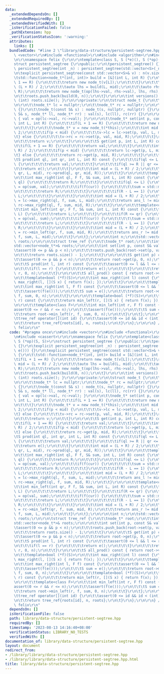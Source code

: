 ```yaml
---
data:
  _extendedDependsOn: []
  _extendedRequiredBy: []
  _extendedVerifiedWith: []
  _isVerificationFailed: false
  _pathExtension: hpp
  _verificationStatusIcon: ':warning:'
  attributes:
    links: []
  bundledCode: "#line 2 \"library/data-structure/persistent-segtree.hpp\"\n#include\
    \ <vector>\r\n#include <functional>\r\n#include <algorithm>\r\n#include <cassert>\r\
    \n\r\nnamespace felix {\r\n\r\ntemplate<class S, S (*e)(), S (*op)(S, S)>\r\n\
    struct persistent_segtree {\r\npublic:\r\n\tpersistent_segtree() {}\r\n\texplicit\
    \ persistent_segtree(int _n) : persistent_segtree(std::vector<S>(_n, e())) {}\r\
    \n\texplicit persistent_segtree(const std::vector<S>& v) : n(v.size()) {\r\n\t\
    \tstd::function<node_t*(int, int)> build = [&](int L, int R) {\r\n\t\t\tif(L +\
    \ 1 == R) {\r\n\t\t\t\treturn new node_t(v[L]);\r\n\t\t\t}\r\n\t\t\tint mid =\
    \ (L + R) / 2;\r\n\t\t\tauto lhs = build(L, mid);\r\n\t\t\tauto rhs = build(mid,\
    \ R);\r\n\t\t\treturn new node_t(op(lhs->val, rhs->val), lhs, rhs);\r\n\t\t};\r\
    \n\t\troots.push_back(build(0, n));\r\n\t}\r\n\r\n\tint versions() const { return\
    \ (int) roots.size(); }\r\n\r\nprivate:\r\n\tstruct node_t {\r\n\t\tS val = e();\r\
    \n\r\n\t\tnode_t* lc = nullptr;\r\n\t\tnode_t* rc = nullptr;\r\n\r\n\t\tnode_t()\
    \ {}\r\n\t\tnode_t(const S& s) : node_t(s, nullptr, nullptr) {}\r\n\t\tnode_t(const\
    \ S& s, node_t* ll, node_t* rr) : val(s), lc(ll), rc(rr) {}\r\n\r\n\t\tvoid pull()\
    \ { val = op(lc->val, rc->val); }\r\n\r\n\t\tnode_t* set(int p, const S& val,\
    \ int L, int R) {\r\n\t\t\tif(L + 1 == R) {\r\n\t\t\t\treturn new node_t(val);\r\
    \n\t\t\t}\r\n\t\t\tnode_t* v = new node_t(*this);\r\n\t\t\tint mid = (L + R) /\
    \ 2;\r\n\t\t\tif(p < mid) {\r\n\t\t\t\tv->lc = lc->set(p, val, L, mid);\r\n\t\t\
    \t} else {\r\n\t\t\t\tv->rc = rc->set(p, val, mid, R);\r\n\t\t\t}\r\n\t\t\tv->pull();\r\
    \n\t\t\treturn v;\r\n\t\t}\r\n\r\n\t\tS get(int p, int L, int R) const {\r\n\t\
    \t\tif(L + 1 == R) {\r\n\t\t\t\treturn val;\r\n\t\t\t}\r\n\t\t\tint mid = (L +\
    \ R) / 2;\r\n\t\t\tif(p < mid) {\r\n\t\t\t\treturn lc->get(p, L, mid);\r\n\t\t\
    \t} else {\r\n\t\t\t\treturn rc->get(p, mid, R);\r\n\t\t\t}\r\n\t\t}\r\n\r\n\t\
    \tS prod(int ql, int qr, int L, int R) const {\r\n\t\t\tif(ql <= L && R <= qr)\
    \ {\r\n\t\t\t\treturn val;\r\n\t\t\t}\r\n\t\t\tif(ql >= R || qr <= L) {\r\n\t\t\
    \t\treturn e();\r\n\t\t\t}\r\n\t\t\tint mid = (L + R) / 2;\r\n\t\t\treturn op(lc->prod(ql,\
    \ qr, L, mid), rc->prod(ql, qr, mid, R));\r\n\t\t}\r\n\r\n\t\ttemplate<class F>\r\
    \n\t\tint max_right(int ql, F f, S& sum, int L, int R) const {\r\n\t\t\tif(R <=\
    \ ql) {\r\n\t\t\t\treturn R;\r\n\t\t\t}\r\n\t\t\tif(ql <= L) {\r\n\t\t\t\tS cur\
    \ = op(sum, val);\r\n\t\t\t\tif(f(cur)) {\r\n\t\t\t\t\tsum = std::move(cur);\r\
    \n\t\t\t\t\treturn R;\r\n\t\t\t\t}\r\n\t\t\t\tif(R - L == 1) {\r\n\t\t\t\t\treturn\
    \ L;\r\n\t\t\t\t}\r\n\t\t\t}\r\n\t\t\tint mid = (L + R) / 2;\r\n\t\t\tint ans_l\
    \ = lc->max_right(ql, f, sum, L, mid);\r\n\t\t\treturn ans_l != mid ? ans_l :\
    \ rc->max_right(ql, f, sum, mid, R);\r\n\t\t}\r\n\r\n\t\ttemplate<class F>\r\n\
    \t\tint min_left(int qr, F f, S& sum, int L, int R) const {\r\n\t\t\tif(qr <=\
    \ L) {\r\n\t\t\t\treturn L;\r\n\t\t\t}\r\n\t\t\tif(R <= qr) {\r\n\t\t\t\tS cur\
    \ = op(val, sum);\r\n\t\t\t\tif(f(cur)) {\r\n\t\t\t\t\tsum = std::move(cur);\r\
    \n\t\t\t\t\treturn L;\r\n\t\t\t\t}\r\n\t\t\t\tif(R - L == 1) {\r\n\t\t\t\t\treturn\
    \ R;\r\n\t\t\t\t}\r\n\t\t\t}\r\n\t\t\tint mid = (L + R) / 2;\r\n\t\t\tint ans_r\
    \ = rc->min_left(qr, f, sum, mid, R);\r\n\t\t\treturn ans_r != mid ? ans_r : lc->min_left(qr,\
    \ f, sum, L, mid);\r\n\t\t}\r\n\t};\r\n\r\n\tint n;\r\n\tstd::vector<node_t*>\
    \ roots;\r\n\r\n\tstruct tree_ref {\r\n\t\tnode_t* root;\r\n\t\tint n;\r\n\t\t\
    std::vector<node_t*>& roots;\r\n\r\n\t\tint set(int p, const S& val) {\r\n\t\t\
    \tassert(0 <= p && p < n);\r\n\t\t\troots.push_back(root->set(p, val, 0, n));\r\
    \n\t\t\treturn roots.size() - 1;\r\n\t\t}\r\n\r\n\t\tS get(int p) const {\r\n\t\
    \t\tassert(0 <= p && p < n);\r\n\t\t\treturn root->get(p, 0, n);\r\n\t\t}\r\n\r\
    \n\t\tS prod(int l, int r) const {\r\n\t\t\tassert(0 <= l && l <= r && r <= n);\r\
    \n\t\t\tif(l == r) {\r\n\t\t\t\treturn e();\r\n\t\t\t}\r\n\t\t\treturn root->prod(l,\
    \ r, 0, n);\r\n\t\t}\r\n\r\n\t\tS all_prod() const { return root->val; }\r\n\r\
    \n\t\ttemplate<bool (*f)(S)>\r\n\t\tint max_right(int l) const {\r\n\t\t\treturn\
    \ max_right(l, [](S x) { return f(x); });\r\n\t\t}\r\n\r\n\t\ttemplate<class F>\r\
    \n\t\tint max_right(int l, F f) const {\r\n\t\t\tassert(0 <= l && l <= n);\r\n\
    \t\t\tassert(f(e()));\r\n\t\t\tS sum = e();\r\n\t\t\treturn root->max_right(l,\
    \ f, sum, 0, n);\r\n\t\t}\r\n\r\n\t\ttemplate<bool (*f)(S)>\r\n\t\tint min_left(int\
    \ r) const {\r\n\t\t\treturn min_left(r, [](S x) { return f(x); });\r\n\t\t}\r\
    \n\r\n\t\ttemplate<class F>\r\n\t\tint min_left(int r, F f) const {\r\n\t\t\t\
    assert(0 <= r && r <= n);\r\n\t\t\tassert(f(e()));\r\n\t\t\tS sum = e();\r\n\t\
    \t\treturn root->min_left(r, f, sum, 0, n);\r\n\t\t}\r\n\t};\r\n\r\npublic:\r\n\
    \ttree_ref operator[](int id) {\r\n\t\tassert(0 <= id && id < (int) roots.size());\r\
    \n\t\treturn tree_ref{roots[id], n, roots};\r\n\t}\r\n};\r\n\r\n} // namespace\
    \ felix\r\n"
  code: "#pragma once\r\n#include <vector>\r\n#include <functional>\r\n#include <algorithm>\r\
    \n#include <cassert>\r\n\r\nnamespace felix {\r\n\r\ntemplate<class S, S (*e)(),\
    \ S (*op)(S, S)>\r\nstruct persistent_segtree {\r\npublic:\r\n\tpersistent_segtree()\
    \ {}\r\n\texplicit persistent_segtree(int _n) : persistent_segtree(std::vector<S>(_n,\
    \ e())) {}\r\n\texplicit persistent_segtree(const std::vector<S>& v) : n(v.size())\
    \ {\r\n\t\tstd::function<node_t*(int, int)> build = [&](int L, int R) {\r\n\t\t\
    \tif(L + 1 == R) {\r\n\t\t\t\treturn new node_t(v[L]);\r\n\t\t\t}\r\n\t\t\tint\
    \ mid = (L + R) / 2;\r\n\t\t\tauto lhs = build(L, mid);\r\n\t\t\tauto rhs = build(mid,\
    \ R);\r\n\t\t\treturn new node_t(op(lhs->val, rhs->val), lhs, rhs);\r\n\t\t};\r\
    \n\t\troots.push_back(build(0, n));\r\n\t}\r\n\r\n\tint versions() const { return\
    \ (int) roots.size(); }\r\n\r\nprivate:\r\n\tstruct node_t {\r\n\t\tS val = e();\r\
    \n\r\n\t\tnode_t* lc = nullptr;\r\n\t\tnode_t* rc = nullptr;\r\n\r\n\t\tnode_t()\
    \ {}\r\n\t\tnode_t(const S& s) : node_t(s, nullptr, nullptr) {}\r\n\t\tnode_t(const\
    \ S& s, node_t* ll, node_t* rr) : val(s), lc(ll), rc(rr) {}\r\n\r\n\t\tvoid pull()\
    \ { val = op(lc->val, rc->val); }\r\n\r\n\t\tnode_t* set(int p, const S& val,\
    \ int L, int R) {\r\n\t\t\tif(L + 1 == R) {\r\n\t\t\t\treturn new node_t(val);\r\
    \n\t\t\t}\r\n\t\t\tnode_t* v = new node_t(*this);\r\n\t\t\tint mid = (L + R) /\
    \ 2;\r\n\t\t\tif(p < mid) {\r\n\t\t\t\tv->lc = lc->set(p, val, L, mid);\r\n\t\t\
    \t} else {\r\n\t\t\t\tv->rc = rc->set(p, val, mid, R);\r\n\t\t\t}\r\n\t\t\tv->pull();\r\
    \n\t\t\treturn v;\r\n\t\t}\r\n\r\n\t\tS get(int p, int L, int R) const {\r\n\t\
    \t\tif(L + 1 == R) {\r\n\t\t\t\treturn val;\r\n\t\t\t}\r\n\t\t\tint mid = (L +\
    \ R) / 2;\r\n\t\t\tif(p < mid) {\r\n\t\t\t\treturn lc->get(p, L, mid);\r\n\t\t\
    \t} else {\r\n\t\t\t\treturn rc->get(p, mid, R);\r\n\t\t\t}\r\n\t\t}\r\n\r\n\t\
    \tS prod(int ql, int qr, int L, int R) const {\r\n\t\t\tif(ql <= L && R <= qr)\
    \ {\r\n\t\t\t\treturn val;\r\n\t\t\t}\r\n\t\t\tif(ql >= R || qr <= L) {\r\n\t\t\
    \t\treturn e();\r\n\t\t\t}\r\n\t\t\tint mid = (L + R) / 2;\r\n\t\t\treturn op(lc->prod(ql,\
    \ qr, L, mid), rc->prod(ql, qr, mid, R));\r\n\t\t}\r\n\r\n\t\ttemplate<class F>\r\
    \n\t\tint max_right(int ql, F f, S& sum, int L, int R) const {\r\n\t\t\tif(R <=\
    \ ql) {\r\n\t\t\t\treturn R;\r\n\t\t\t}\r\n\t\t\tif(ql <= L) {\r\n\t\t\t\tS cur\
    \ = op(sum, val);\r\n\t\t\t\tif(f(cur)) {\r\n\t\t\t\t\tsum = std::move(cur);\r\
    \n\t\t\t\t\treturn R;\r\n\t\t\t\t}\r\n\t\t\t\tif(R - L == 1) {\r\n\t\t\t\t\treturn\
    \ L;\r\n\t\t\t\t}\r\n\t\t\t}\r\n\t\t\tint mid = (L + R) / 2;\r\n\t\t\tint ans_l\
    \ = lc->max_right(ql, f, sum, L, mid);\r\n\t\t\treturn ans_l != mid ? ans_l :\
    \ rc->max_right(ql, f, sum, mid, R);\r\n\t\t}\r\n\r\n\t\ttemplate<class F>\r\n\
    \t\tint min_left(int qr, F f, S& sum, int L, int R) const {\r\n\t\t\tif(qr <=\
    \ L) {\r\n\t\t\t\treturn L;\r\n\t\t\t}\r\n\t\t\tif(R <= qr) {\r\n\t\t\t\tS cur\
    \ = op(val, sum);\r\n\t\t\t\tif(f(cur)) {\r\n\t\t\t\t\tsum = std::move(cur);\r\
    \n\t\t\t\t\treturn L;\r\n\t\t\t\t}\r\n\t\t\t\tif(R - L == 1) {\r\n\t\t\t\t\treturn\
    \ R;\r\n\t\t\t\t}\r\n\t\t\t}\r\n\t\t\tint mid = (L + R) / 2;\r\n\t\t\tint ans_r\
    \ = rc->min_left(qr, f, sum, mid, R);\r\n\t\t\treturn ans_r != mid ? ans_r : lc->min_left(qr,\
    \ f, sum, L, mid);\r\n\t\t}\r\n\t};\r\n\r\n\tint n;\r\n\tstd::vector<node_t*>\
    \ roots;\r\n\r\n\tstruct tree_ref {\r\n\t\tnode_t* root;\r\n\t\tint n;\r\n\t\t\
    std::vector<node_t*>& roots;\r\n\r\n\t\tint set(int p, const S& val) {\r\n\t\t\
    \tassert(0 <= p && p < n);\r\n\t\t\troots.push_back(root->set(p, val, 0, n));\r\
    \n\t\t\treturn roots.size() - 1;\r\n\t\t}\r\n\r\n\t\tS get(int p) const {\r\n\t\
    \t\tassert(0 <= p && p < n);\r\n\t\t\treturn root->get(p, 0, n);\r\n\t\t}\r\n\r\
    \n\t\tS prod(int l, int r) const {\r\n\t\t\tassert(0 <= l && l <= r && r <= n);\r\
    \n\t\t\tif(l == r) {\r\n\t\t\t\treturn e();\r\n\t\t\t}\r\n\t\t\treturn root->prod(l,\
    \ r, 0, n);\r\n\t\t}\r\n\r\n\t\tS all_prod() const { return root->val; }\r\n\r\
    \n\t\ttemplate<bool (*f)(S)>\r\n\t\tint max_right(int l) const {\r\n\t\t\treturn\
    \ max_right(l, [](S x) { return f(x); });\r\n\t\t}\r\n\r\n\t\ttemplate<class F>\r\
    \n\t\tint max_right(int l, F f) const {\r\n\t\t\tassert(0 <= l && l <= n);\r\n\
    \t\t\tassert(f(e()));\r\n\t\t\tS sum = e();\r\n\t\t\treturn root->max_right(l,\
    \ f, sum, 0, n);\r\n\t\t}\r\n\r\n\t\ttemplate<bool (*f)(S)>\r\n\t\tint min_left(int\
    \ r) const {\r\n\t\t\treturn min_left(r, [](S x) { return f(x); });\r\n\t\t}\r\
    \n\r\n\t\ttemplate<class F>\r\n\t\tint min_left(int r, F f) const {\r\n\t\t\t\
    assert(0 <= r && r <= n);\r\n\t\t\tassert(f(e()));\r\n\t\t\tS sum = e();\r\n\t\
    \t\treturn root->min_left(r, f, sum, 0, n);\r\n\t\t}\r\n\t};\r\n\r\npublic:\r\n\
    \ttree_ref operator[](int id) {\r\n\t\tassert(0 <= id && id < (int) roots.size());\r\
    \n\t\treturn tree_ref{roots[id], n, roots};\r\n\t}\r\n};\r\n\r\n} // namespace\
    \ felix\r\n"
  dependsOn: []
  isVerificationFile: false
  path: library/data-structure/persistent-segtree.hpp
  requiredBy: []
  timestamp: '2023-08-13 14:16:40+08:00'
  verificationStatus: LIBRARY_NO_TESTS
  verifiedWith: []
documentation_of: library/data-structure/persistent-segtree.hpp
layout: document
redirect_from:
- /library/library/data-structure/persistent-segtree.hpp
- /library/library/data-structure/persistent-segtree.hpp.html
title: library/data-structure/persistent-segtree.hpp
---
```

